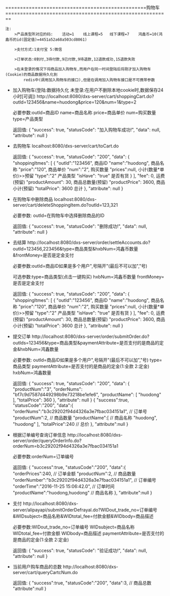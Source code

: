 

================================================购物车========================================================



    注:
        >产品类型所对应的码:    活动=1    线上课程=5   线下课程=7    鸿鑫币=10(鸿鑫币的id(固定值)=4451a52a68a503cd8061)

        >支付方式:1支付宝 5:微信

        >订单状态:0到付,3待付款,9已付款,9待退款,12退款成功,15退款失败

        >在未登录的情况下将商品加入购物车,而用户在同一时间登陆后将刚才加入购物车(Cookie)的商品数据持久化到
            redis中(调用加入购物车的接口),但是在调用加入购物车接口是不可携带参数



- 加入购物车(登陆:数据持久化    未登录:在用户不删除本地cookie时,数据保存24小时[可调])
http://localhost:8080/dxs-server/cart/shoppingCart.do?outId=123456&name=huodong&price=120&num=1&type=2

    必要参数:outId=商品ID  name=商品名称   price=商品单价  num=购买数量   type=产品类型

    返回值:
        {
            "success": true,
            "statusCode": "加入购物车成功!",
            "data": null,
            "attribute": null
        }




- 去购物车
localhost:8080/dxs-server/cart/toCart.do

    返回值:
        {
            "success": true,
            "statusCode": "200",
            "data": {
                "shoppingItmes": [
                    {
                        "outId":"123456",       商品ID
                        "name":"huodong",       商品名称
                        "price":"120",          商品单价
                        "num":"2",              购买数量
                        "prices":null,          小计(数量*单价)>>预留
                        "type":"2"              产品类型
                        "isHave": "true"        是否有货
                    }
                ],
                "fee": 0,                   运费(预留)
                "productAmount": 30,        商品总数量(预留)
                "productPrice": 3600,       商品小计(预留)
                "totalPrice": 3600          总计
            },
            "attribute": null
        }



- 在购物车中删除商品
localhost:8080/dxs-server/cart/deleteShoppingItem.do?outId=123,321

    必要参数: outId=在购物车中选择删除商品的ID

    返回值:
        {
            "success": true,
            "statusCode": "删除成功!",
            "data": null,
            "attribute": null
        }



- 去结算
http://localhost:8080/dxs-server/order/settleAccounts.do?outId=123456,223456&type=商品类型&hxbNum=鸿鑫币数量&frontMoney=是否是定金支付

    必要参数:outId=商品ID如果是多个用户",号隔开"(最后不可以加","号)

    可选参数:type=商品类型(点击一键购买)  hxbNum=鸿鑫币数量    frontMoney=是否是定金支付

    返回值:
        {
            "success": true,
            "statusCode": "200",
            "data": {
                "shoppingItmes": [
                    {
                        "outId":"123456",       商品ID
                        "name":"huodong",       商品名称
                        "price":"120",          商品单价
                        "num":"2",              购买数量
                        "prices":null,          小计(数量*单价)>>预留
                        "type":"2"              产品类型
                        "isHave": "true"        是否有货
                    }
                ],
                "fee": 0,                   运费(预留)
                "productAmount": 30,        商品总数量(预留)
                "productPrice": 3600,       商品小计(预留)
                "totalPrice": 3600          总计
            },
            "attribute": null
        }




- 提交订单
http://localhost:8080/dxs-server/order/submitOrder.do?outIds=123456&type=商品类型&paymentAttribute=是否支付的是商品的定金&hxbNum=鸿鑫数量

    必要参数: outId=商品ID如果是多个用户",号隔开"(最后不可以加","号)   type=商品类型   paymentAttribute=是否支付的是商品的定金(1:全款 2:定金)
            hxbNum=鸿鑫数量

    返回值:
        {
            "success": true,
            "statusCode": "200",
            "data": {
                "productNum":"3",
                "orderNums": "bf7c9d7587d449298b9e73218be1efe6",
                "productName": [
                    "huodong"
                ],
                "totalPrice": 360
            },
            "attribute": null
        }
        {
            "success":true,
            "statusCode":"200",
            "data":{
                "orderNums":"b3c29202f94d4326a3e7fbac034151a1",     // 订单号
                "productNum":2,     // 商品数量
                "productName":[     // 商品名称
                    "huodong",
                    "huodong"
                ],
                "totalPrice":240    // 总价
            },
            "attribute":null
        }



- 根据订单编号查询订单信息
http://localhost:8080/dxs-server/order/queryOrderInfo.do?orderNum=b3c29202f94d4326a3e7fbac034151a1

    必要参数:orderNum=订单编号

    返回值:
        {
            "success":true,
            "statusCode":"200",
            "data":{
                "orderPrices":240,      // 订单金额
                "productNum":2,         // 商品数量
                "orderNumber":"b3c29202f94d4326a3e7fbac034151a1",       // 订单编号
                "orderTime":"2016-11-25 15:06:42.0",                    // 订单时间
                "productName":"huodong,huodong"                         // 商品名称
            },
            "attribute":null
        }


- 支付
http://localhost:8080/dxs-server/alipayapi/submitOrderDefrayal.do?WIDout_trade_no=订单编号&WIDsubject=商品名称&WIDtotal_fee=付款金额&WIDbody=商品描述

    必要参数:WIDout_trade_no=订单编号   WIDsubject=商品名称
            WIDtotal_fee=付款金额      WIDbody=商品描述     paymentAttribute=是否支付的是商品的定金(1:全款 2:定金)


    返回值:
        {
            "success": true,
            "statusCode": "验证成功!",
            "data": null,
            "attribute": null
        }




- 当前用户购车商品的总数
http://localhost:8080/dxs-server/cart/queryCartcNum.do

    返回值:
        {
            "success":true,
            "statusCode":"200",
            "data":3,           // 商品总数
            "attribute":null
        }

